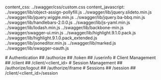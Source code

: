 content_css:        ../swagger/css/custom.css
content_javascript: ../swagger/lib/object-assign-pollyfill.js
                    ../swagger/lib/jquery.slideto.min.js
                    ../swagger/lib/jquery.wiggle.min.js
                    ../swagger/lib/jquery.ba-bbq.min.js
                    ../swagger/lib/handlebars-2.0.0.js
                    ../swagger/lib/js-yaml.min.js
                    ../swagger/lib/lodash.min.js
                    ../swagger/lib/backbone-min.js
                    ../swagger/swagger-ui.min.js
                    ../swagger/lib/highlight.9.1.0.pack.js
                    ../swagger/lib/highlight.9.1.0.pack_extended.js
                    ../swagger/lib/jsoneditor.min.js
                    ../swagger/lib/marked.js
                    ../swagger/lib/swagger-oauth.js

  <div id="temp-anchor-links" class="hidden">
# Authentication
## /authorize
## /token
## /userinfo
# Client Management
## /client
## /client/&lt;client_id&gt;
# Session Management
## /authorize/logout
## /authorize/iframe
# Sessions
## /session
## /client/&lt;client_id&gt;/session
  </div>

<div class="row">
  <div class="swagger-section col-md-12">
    <div id="message-bar" class="swagger-ui-wrap">&nbsp;</div>
    <div id="swagger-ui-container" class="swagger-ui-wrap" style="min-height: 250px;"></div>
  </div>
</div>

<script type="text/javascript">
  $(function () {
    var url = '/swagger/provider.yaml';

    window.swaggerUi = new SwaggerUi({
      url: url,
      dom_id: "swagger-ui-container",
      supportedSubmitMethods: [],
      // supportedSubmitMethods: ['get', 'post', 'put', 'delete', 'patch'],
      onComplete: function(swaggerApi, swaggerUi){

        $('#temp-anchor-links').remove();

        $('body').scrollspy('refresh');

        $('pre code').each(function(i, e) {
          hljs.highlightBlock(e)
        });

        addApiKeyAuthorization();

        if(window.SwaggerTranslator) {
          window.SwaggerTranslator.translate();
        }
      },
      onFailure: function(data) {
        log("Unable to Load SwaggerUI");
      },
      docExpansion: "none",
      apisSorter: "alpha",
      jsonEditor: false,
      defaultModelRendering: 'schema',
      showRequestHeaders: false
    });

    function addApiKeyAuthorization(){
      var key;
      if ('authentiq' in window) {
        key = window.authentiq.Token.getAuthorizationHeader();
      }

      if(key && key.trim() != "") {
          var token = new SwaggerClient.ApiKeyAuthorization("authorization", key, "header");
          window.swaggerUi.api.clientAuthorizations.add("Authorization", token);
          log("added key " + key);
      }
    }

    window.swaggerUi.load();

    function log() {
      if ('console' in window) {
        console.log.apply(console, arguments);
      }
    }
  });
</script>

